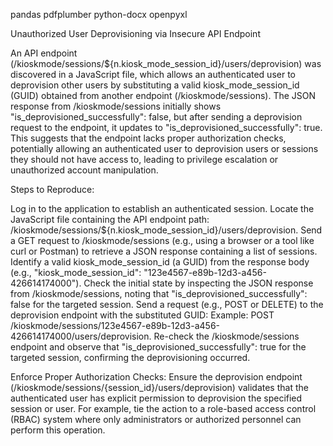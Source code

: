 pandas
pdfplumber
python-docx
openpyxl


Unauthorized User Deprovisioning via Insecure API Endpoint


An API endpoint (/kioskmode/sessions/${n.kiosk_mode_session_id}/users/deprovision) was discovered in a JavaScript file, which allows an authenticated user to deprovision other users by substituting a valid kiosk_mode_session_id (GUID) obtained from another endpoint (/kioskmode/sessions). The JSON response from /kioskmode/sessions initially shows "is_deprovisioned_successfully": false, but after sending a deprovision request to the endpoint, it updates to "is_deprovisioned_successfully": true. This suggests that the endpoint lacks proper authorization checks, potentially allowing an authenticated user to deprovision users or sessions they should not have access to, leading to privilege escalation or unauthorized account manipulation.

Steps to Reproduce:

Log in to the application to establish an authenticated session.
Locate the JavaScript file containing the API endpoint path: /kioskmode/sessions/${n.kiosk_mode_session_id}/users/deprovision.
Send a GET request to /kioskmode/sessions (e.g., using a browser or a tool like curl or Postman) to retrieve a JSON response containing a list of sessions.
Identify a valid kiosk_mode_session_id (a GUID) from the response body (e.g., "kiosk_mode_session_id": "123e4567-e89b-12d3-a456-426614174000").
Check the initial state by inspecting the JSON response from /kioskmode/sessions, noting that "is_deprovisioned_successfully": false for the targeted session.
Send a request (e.g., POST or DELETE) to the deprovision endpoint with the substituted GUID:
Example: POST /kioskmode/sessions/123e4567-e89b-12d3-a456-426614174000/users/deprovision.
Re-check the /kioskmode/sessions endpoint and observe that "is_deprovisioned_successfully": true for the targeted session, confirming the deprovisioning occurred.

Enforce Proper Authorization Checks: Ensure the deprovision endpoint (/kioskmode/sessions/{session_id}/users/deprovision) validates that the authenticated user has explicit permission to deprovision the specified session or user. For example, tie the action to a role-based access control (RBAC) system where only administrators or authorized personnel can perform this operation.

